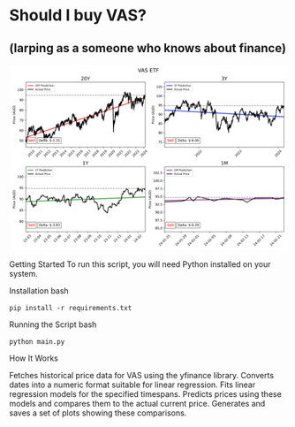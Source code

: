 # Should I buy VAS?
## (larping as a someone who knows about finance)

![VAS Results](VAS_results.png)

Getting Started
To run this script, you will need Python installed on your system.

Installation
bash
```
pip install -r requirements.txt
```
Running the Script
bash
```
python main.py
```

How It Works

Fetches historical price data for VAS using the yfinance library.
Converts dates into a numeric format suitable for linear regression.
Fits linear regression models for the specified timespans.
Predicts prices using these models and compares them to the actual current price.
Generates and saves a set of plots showing these comparisons.
